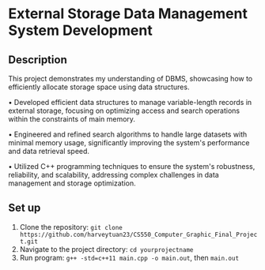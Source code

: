 # External Storage Data Management System Development

## Description
This project demonstrates my understanding of DBMS, showcasing how to efficiently allocate storage space using data structures.

•	Developed efficient data structures to manage variable-length records in external storage, focusing on optimizing access and search operations within the constraints of main memory. 

•	Engineered and refined search algorithms to handle large datasets with minimal memory usage, significantly improving the system's performance and data retrieval speed. 

•	Utilized C++ programming techniques to ensure the system's robustness, reliability, and scalability, addressing complex challenges in data management and storage optimization.

## Set up

1. Clone the repository: `git clone https://github.com/harveytuan23/CS550_Computer_Graphic_Final_Project.git`
2. Navigate to the project directory: `cd yourprojectname`
3. Run program: `g++ -std=c++11 main.cpp -o main.out`, then `main.out`




